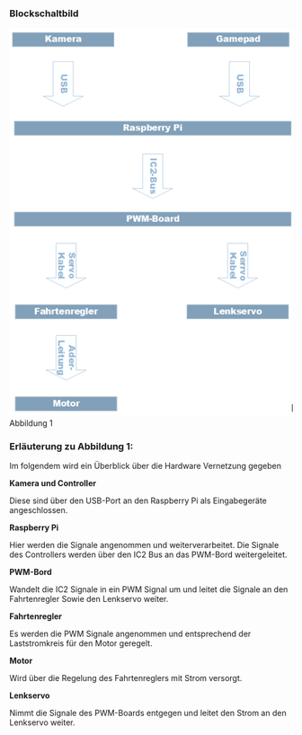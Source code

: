 ### Blockschaltbild

![](../media/abbildung1.PNG)
Abbildung 1

### Erläuterung zu Abbildung 1:

Im folgendem wird ein Überblick über die Hardware Vernetzung gegeben

**Kamera und Controller**

Diese sind über den USB-Port an den Raspberry Pi als Eingabegeräte
angeschlossen.

**Raspberry Pi**

Hier werden die Signale angenommen und weiterverarbeitet. Die Signale des
Controllers werden über den IC2 Bus an das PWM-Bord weitergeleitet.

**PWM-Bord**

Wandelt die IC2 Signale in ein PWM Signal um und leitet die Signale an den
Fahrtenregler Sowie den Lenkservo weiter.

**Fahrtenregler**

Es werden die PWM Signale angenommen und entsprechend der Laststromkreis für den
Motor geregelt.

**Motor**

Wird über die Regelung des Fahrtenreglers mit Strom versorgt.

**Lenkservo**

Nimmt die Signale des PWM-Boards entgegen und leitet den Strom an den Lenkservo
weiter.
